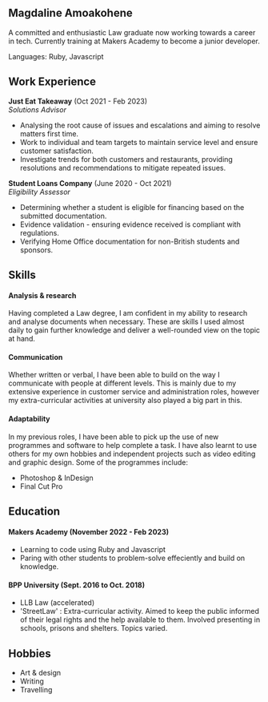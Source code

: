 ## Magdaline Amoakohene

A committed and enthusiastic Law graduate now working towards a career in tech. Currently training at Makers Academy to become a junior developer.

Languages: Ruby, Javascript


## Work Experience

**Just Eat Takeaway** (Oct 2021 - Feb 2023)  
_Solutions Advisor_

- Analysing the root cause of issues and escalations and aiming
to resolve matters first time.
- Work to individual and team targets to maintain service level
and ensure customer satisfaction.
- Investigate trends for both customers and restaurants,
providing resolutions and recommendations to mitigate
repeated issues.

**Student Loans Company** (June 2020 - Oct 2021)  
_Eligibility Assessor_

- Determining whether a student is eligible for financing based
on the submitted documentation.
- Evidence validation - ensuring evidence received is
compliant with regulations.
- Verifying Home Office documentation for non-British
students and sponsors.


## Skills

#### Analysis & research

Having completed a Law degree, I am confident in my ability to research and analyse documents when necessary. These are skills I used almost daily to gain further knowledge and deliver a well-rounded view on the topic at hand.

#### Communication

Whether written or verbal, I have been able to build on the way I communicate with people at different levels. This is mainly due to my extensive experience in customer service and administration roles, however my extra-curricular activities at university also played a big part in this.

#### Adaptability

In my previous roles, I have been able to pick up the use of new programmes and software to help complete a task. I have also learnt to use others for my own hobbies and independent projects such as video editing and graphic design. Some of the programmes include:
- Photoshop & InDesign
- Final Cut Pro


## Education

#### Makers Academy (November 2022 - Feb 2023)
- Learning to code using Ruby and Javascript
- Paring with other students to problem-solve effeciently and build on knowledge.

#### BPP University (Sept. 2016 to Oct. 2018)

- LLB Law (accelerated)
- 'StreetLaw' : Extra-curricular activity. Aimed to keep the public informed of their legal rights and the help available to them. Involved presenting in schools, prisons and shelters. Topics varied.


## Hobbies

- Art & design
- Writing
- Travelling
